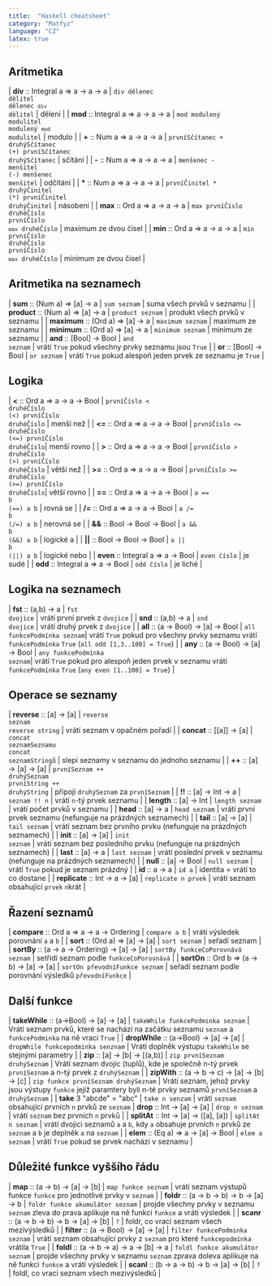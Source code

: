```yaml
---
title:  "Haskell cheatsheet"
category: "Matfyz"
language: "CZ"
latex: true
---
```


<div markdown="1" class="code-no-err">

## Aritmetika

| **div** :: Integral a &rArr; a &rarr; a &rarr; a | <code class="code-display">div dělenec dělitel</code><br><code class="code-display">dělenec `div` dělitel</code>                      | dělení                |
| **mod** :: Integral a &rArr; a &rarr; a &rarr; a | <code class="code-display">mod modulený modulitel</code><br><code class="code-display">modulený `mod` modulitel</code>                | modulo                |
| **+** ::  Num a &rArr; a &rarr; a &rarr; a       | <code class="code-display">prvníSčítanec + druhýSčítanec</code><br><code class="code-display">(+) prvníSčítanec druhýSčítanec</code>  | sčítání               |
| **-** :: Num a &rArr; a &rarr; a &rarr; a        | <code class="code-display">menšenec - menšitel</code><br><code class="code-display">(-) menšenec menšitel</code>                      | odčítání              |
| __*__ :: Num a &rArr; a &rarr; a &rarr; a        | <code class="code-display">prvníČinitel * druhýČinitel</code><br><code class="code-display">(*) prvníČinitel druhýČinitel</code>      | násobení              |
| **max** :: Ord a &rArr; a &rarr; a &rarr; a      | <code class="code-display">max prvníČíslo druhéČíslo</code><br><code class="code-display">prvníČíslo `max` druhéČíslo</code>          | maximum ze dvou čísel |
| **min** :: Ord a &rArr; a &rarr; a &rarr; a      | <code class="code-display">min prvníČíslo druhéČíslo</code><br><code class="code-display">prvníČíslo `max` druhéČíslo</code>          | minimum ze dvou čísel |

## Aritmetika na seznamech

| **sum** :: (Num a) &rArr; [a] &rarr; a        | <code class="code-display">sum seznam</code>     | suma všech prvků v seznamu                                  |
| **product** :: (Num a) &rArr; [a] &rarr; a    | <code class="code-display">product seznam</code> | produkt všech prvků v seznamu                               |
| **maximum** :: (Ord a) &rArr; [a] &rarr; a    | <code class="code-display">maximum seznam</code> | maximum ze seznamu                                          |
| **minimum** :: (Ord a) &rArr; [a] &rarr; a    | <code class="code-display">minimum seznam</code> | minimum ze seznamu                                          |
| **and** :: [Bool] &rarr; Bool             | <code class="code-display">and seznam</code>     | vrátí `True` pokud všechny prvky seznamu jsou `True`        |
| **or** :: [Bool] &rarr; Bool              | <code class="code-display">or seznam</code>      | vrátí `True` pokud alespoň jeden prvek ze seznamu je `True` |

## Logika

| **<** :: Ord a &rArr; a &rarr; a &rarr; Bool      | <code class="code-display">prvníČíslo < druhéČíslo</code><br><code class="code-display">(<) prvníČíslo druhéČíslo</code>  | menší než     |
| **<=** :: Ord a &rArr; a &rarr; a &rarr; Bool     | <code class="code-display">prvníČíslo <= druhéČíslo</code><br><code class="code-display">(<=) prvníČíslo druhéČíslo</code>| menší rovno   |
| **>** :: Ord a &rArr; a &rarr; a &rarr; Bool      | <code class="code-display">prvníČíslo > druhéČíslo</code><br><code class="code-display">(>) prvníČíslo druhéČíslo</code>  | větší než     |
| **>=** :: Ord a &rArr; a &rarr; a &rarr; Bool     | <code class="code-display">prvníČíslo >= druhéČíslo</code><br><code class="code-display">(>=) prvníČíslo druhéČíslo</code>| větší rovno   |
| **==** :: Ord a &rArr; a &rarr; a &rarr; Bool     | <code class="code-display">a == b</code><br><code class="code-display">(==) a b</code>                                    | rovná se      |
| **/=** :: Ord a &rArr; a &rarr; a &rarr; Bool     | <code class="code-display">a /= b</code><br><code class="code-display">(/=) a b</code>                                    | nerovná se    |
| **&&** :: Bool &rarr; Bool &rarr; Bool        | <code class="code-display">a && b</code><br><code class="code-display">(&&) a b</code>                                    | logické a     |
| **\|\|** :: Bool &rarr; Bool &rarr; Bool      | <code class="code-display">a &vert;&vert; b</code><br><code class="code-display">(&vert;&vert;) a b</code>                                    | logické nebo  |
| **even** :: Integral a &rArr; a &rarr; Bool   | <code class="code-display">even číslo</code>                                            | je sudé       |
| **odd** :: Integral a &rArr; a &rarr; Bool    | <code class="code-display">odd číslo</code>                                             | je liché      |

## Logika na seznamech

| **fst** :: (a,b) &rarr; a                    | <code class="code-display">fst dvojice</code>              | vrátí první prvek z `dvojice` |
| **snd** :: (a,b) &rarr; a                    | <code class="code-display">snd dvojice</code>              | vrátí druhý prvek z `dvojice` |
| **all** :: (a &rarr; Bool) &rarr; [a] &rarr; Bool    | <code class="code-display">all funkcePodmínka seznam</code>| vrátí `True` pokud pro všechny prvky seznamu vrátí `funkcePodmínka` `True`         (`all odd [1,3..100] = True`) |
| **any** :: (a &rarr; Bool) &rarr; [a] &rarr; Bool    | <code class="code-display">any funkcePodmínka seznam</code>| vrátí `True` pokud pro alespoň jeden prvek v seznamu vrátí `funkcePodmínka` `True` (`any even [1..100] = True`)  |

## Operace se seznamy

| **reverse** :: [a] &rarr; [a]         | <code class="code-display">reverse seznam</code><br><code class="code-display">reverse string</code>                          | vrátí seznam v opačném pořadí              |
| **concat**  :: [[a]] &rarr; [a]       | <code class="code-display">concat seznamSeznamu</code><br><code class="code-display">concat seznamStringů</code>              | slepí seznamy v seznamu do jednoho seznamu |
| **++** :: [a] &rarr; [a] &rarr; [a]       | <code class="code-display">prvníSeznam ++ druhýSeznam</code><br><code class="code-display">prvníString ++ druhýString</code>  | připojí `druhýSeznam` za `prvníSeznam`     |
| **!!** :: [a] &rarr; Int &rarr; a         | <code class="code-display">seznam !! n</code>                                               | vrátí `n`-tý prvek seznamu                 |
| **length** :: [a] &rarr; Int          | <code class="code-display">length seznam</code>                                             | vrátí počet prvků v seznamu                |
| **head** :: [a] &rarr; a              | <code class="code-display">head seznam</code>                                               | vrátí první prvek seznamu (nefunguje na prázdných seznamech)           |
| **tail** :: [a] &rarr; [a]            | <code class="code-display">tail seznam</code>                                               | vrátí seznam bez prvního prvku (nefunguje na prázdných seznamech)      |
| **init** :: [a] &rarr; [a]            | <code class="code-display">init seznam</code>                                               | vrátí seznam bez posledního prvku (nefunguje na prázdných seznamech)   |
| **last** :: [a] &rarr; a              | <code class="code-display">last seznam</code>                                               | vrátí poslední prvek v seznamu (nefunguje na prázdných seznamech)      |
| **null** :: [a] &rarr; Bool           | <code class="code-display">null seznam</code>                                               | vrátí `True` pokud je seznam prázdný       |
| **id** :: a &rarr; a                  | <code class="code-display">id a</code>                                                      | identita = vrátí to co dostane             |
| **replicate** :: Int &rarr; a &rarr; [a]  | <code class="code-display">replicate n prvek</code>                                         | vrátí seznam obsahující `prvek` `n`krát    |

## Řazení seznamů

| **compare** :: Ord a &rArr; a &rarr; a &rarr; Ordering         | <code class="code-display">compare a b</code>                     | vrátí výsledek porovnání `a` a `b`                      |
| **sort**    :: (Ord a) &rArr; [a] &rarr; [a]               | <code class="code-display">sort seznam</code>                     | seřadí seznam                                           |
| **sortBy**  :: (a &rarr; a &rarr; Ordering) &rarr; [a] &rarr; [a]  | <code class="code-display">sortBy funkceCoPorovnává seznam</code> | setřídí seznam podle `funkceCoPorovnává`                |
| **sortOn**  :: Ord b &rArr; (a &rarr; b) &rarr; [a] &rarr; [a]     | <code class="code-display">sortOn převodníFunkce seznam</code>    | seřadí seznam podle porovnání výsledků `převodníFunkce` |

## Další funkce

| **takeWhile** :: (a&rarr;Bool) &rarr; [a] &rarr; [a]          | <code class="code-display">takeWhile funkcePodminka seznam</code>    | Vrátí seznam prvků, které se nachází na začátku seznamu `seznam` a `funkcePodminka` na ně vrací `True` |
| **dropWhile** :: (a&rarr;Bool) &rarr; [a] &rarr; [a]          | <code class="code-display">dropWhile funkcepodminka senznam</code>   | Vrátí doplněk výstupu `takeWhile` se stejnými parametry                                                |
| **zip** :: [a] &rarr; [b] &rarr; [(a,b)]                  | <code class="code-display">zip prvníSeznam druhýSeznam</code>        | Vrátí seznam dvojic (tuplů), kde je společně n-tý prvek `prvníSeznam` a n-tý prvek z `druhýSeznam`     |
| **zipWith** :: (a &rarr; b &rarr; c) &rarr; [a] &rarr; [b] &rarr; [c] | <code class="code-display">zip funkce prvníSeznam druhýSeznam</code> | Vrátí seznam, jehož prvky jsou výstupy `funkce` jejíž paramtery byli n-té prvky seznamů `prvníSeznam` a `druhýSeznam` |
| **take** 3 "abcde" = "abc"                        | <code class="code-display">take n senzam</code>                      | vrátí `seznam` obsahující prvních `n` prvků ze `seznam`
| **drop** :: Int &rarr; [a] &rarr; [a]                     | <code class="code-display">drop n seznam</code>                      | vrátí `seznam` bez prvních `n` prvků |
| **splitAt** :: Int &rarr; [a] &rarr; ([a], [a])           | <code class="code-display">splitAt n seznam</code>                   | vrátí dvojici seznamů `a` a `b`, kdy `a` obsahuje prvních `n` prvků ze `seznam` a `b` je deplněk `a` na `seznam` |
| **elem** :: (Eq a) &rArr; a &rarr; [a] &rarr; Bool            | <code class="code-display">elem a seznam</code>                      | vrátí `True` pokud se prvek nachází v seznamu |

## Důležité funkce vyššího řádu

| **map** :: (a &rarr; b) &rarr; [a] &rarr; [b]                | <code class="code-display">map funkce seznam</code>              | vrátí seznam výstupů funkce `funkce` pro jednotlivé prvky v `seznam` |
| **foldr** :: (a &rarr; b &rarr; b) &rarr; b &rarr; [a] &rarr; b      | <code class="code-display">foldr funkce akumulátor seznam</code> | projde všechny prvky v seznamu `seznam` zleva do prava aplikuje na ně funkci `funkce` a vrátí výsledek |
| **scanr** :: (a &rarr; b &rarr; b) &rarr; b &rarr; [a] &rarr; [b]    | <code class="code-display">?</code>                              | foldr, co vrací seznam všech mezivýsledků |
| **filter** :: (a &rarr; Bool) &rarr; [a] &rarr; [a]          | <code class="code-display">filter funkcePodminka seznam</code>   | vrátí seznam obsahující prvky z `seznam` pro které `funkcepodmínka` vrátila `True` |
| **foldl** :: (a &rarr; b &rarr; a) &rarr; a &rarr; [b] &rarr; a      | <code class="code-display">foldl funkce akumulátor seznam</code> | projde všechny prvky v seznamu `seznam` zprava doleva aplikuje na ně funkci `funkce` a vrátí výsledek  |
| **scanl** :: (b &rarr; a &rarr; b) &rarr; b &rarr; [a] &rarr; [b]    | <code class="code-display">?</code>                              | foldl, co vrací seznam všech mezivýsledků |

</div>

